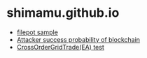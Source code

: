 # shimamu.github.io

- [filepot sample](https://shimamu.github.io/filepot/)
- [Attacker success probability of blockchain](https://shimamu.github.io/attacker-success-probability/)
- [CrossOrderGridTrade(EA) test](https://shimamu.github.io/mql4-cross-order-grid-trade-test-report/)

